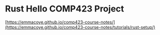 # Rust Hello COMP423 Project

[https://emmacoye.github.io/comp423-course-notes/](https://emmacoye.github.io/comp423-course-notes/tutorials/rust-setup/)
